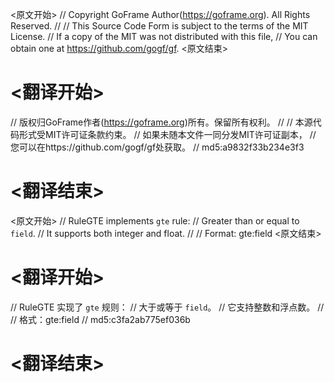 
<原文开始>
// Copyright GoFrame Author(https://goframe.org). All Rights Reserved.
//
// This Source Code Form is subject to the terms of the MIT License.
// If a copy of the MIT was not distributed with this file,
// You can obtain one at https://github.com/gogf/gf.
<原文结束>

# <翻译开始>
// 版权归GoFrame作者(https://goframe.org)所有。保留所有权利。
//
// 本源代码形式受MIT许可证条款约束。
// 如果未随本文件一同分发MIT许可证副本，
// 您可以在https://github.com/gogf/gf处获取。
// md5:a9832f33b234e3f3
# <翻译结束>


<原文开始>
// RuleGTE implements `gte` rule:
// Greater than or equal to `field`.
// It supports both integer and float.
//
// Format: gte:field
<原文结束>

# <翻译开始>
// RuleGTE 实现了 `gte` 规则：
// 大于或等于 `field`。
// 它支持整数和浮点数。
//
// 格式：gte:field
// md5:c3fa2ab775ef036b
# <翻译结束>

